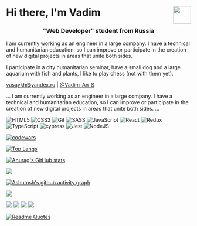  <h1 align="left" >Hi there, I'm Vadim 
  <img align="right" height="48" src="https://media.giphy.com/media/cmCEsJZHYBPels360q/giphy.gif" />
 </h1>



 

<!--<img src="https://github.com/blackcater/blackcater/raw/main/images/Hi.gif" height="1000"/></h1>-->
<h3 align="center">"Web Developer" student from Russia </h3>
<p>I am currently working as an engineer in a large company. I have a technical and humanitarian education, so I can improve or participate in the creation of new digital projects in areas that unite both sides.</p>
<p>
I participate in a city humanitarian seminar, have a small dog and a large aquarium with fish and plants, I like to play chess (not with them yet).</p>
 
<vasaykh@yandex.ru> |   [@Vadim_An_S](http://t-do.ru/@Vadim_An_S "Telegram channel")

...
I am currently working as an engineer in a large company. I have a technical and humanitarian education, so I can improve or participate in the creation of new digital projects in areas that unite both sides.
...

![HTML5](https://img.shields.io/badge/html5-%23E34F26.svg?style=for-the-badge&logo=html5&logoColor=white)
![CSS3](https://img.shields.io/badge/css3-%231572B6.svg?style=for-the-badge&logo=css3&logoColor=white)
![Git](https://img.shields.io/badge/git-%23F05033.svg?style=for-the-badge&logo=git&logoColor=white)
![SASS](https://img.shields.io/badge/SASS-hotpink.svg?style=for-the-badge&logo=SASS&logoColor=white)
![JavaScript](https://img.shields.io/badge/javascript-%23323330.svg?style=for-the-badge&logo=javascript&logoColor=%23F7DF1E)
![React](https://img.shields.io/badge/react-%2320232a.svg?style=for-the-badge&logo=react&logoColor=%2361DAFB)
![Redux](https://img.shields.io/badge/redux-%23593d88.svg?style=for-the-badge&logo=redux&logoColor=white)
![TypeScript](https://img.shields.io/badge/typescript-%23007ACC.svg?style=for-the-badge&logo=typescript&logoColor=white)
![cypress](https://img.shields.io/badge/-cypress-%23E5E5E5?style=for-the-badge&logo=cypress&logoColor=058a5e)
![Jest](https://img.shields.io/badge/-jest-%23C21325?style=for-the-badge&logo=jest&logoColor=white)
![NodeJS](https://img.shields.io/badge/node.js-6DA55F?style=for-the-badge&logo=node.js&logoColor=white)



[![codewars](https://www.codewars.com/users/vasaykh/badges/micro)](https://www.codewars.com/users/vasaykh)


[![Top Langs](https://github-readme-stats.vercel.app/api/top-langs/?username=vasaykh2&layout=compact)](https://github.com/anuraghazra/github-readme-stats)

[![Anurag's GitHub stats](https://github-readme-stats.vercel.app/api?username=vasaykh2)](https://github.com/anuraghazra/github-readme-stats)

![](https://komarev.com/ghpvc/?username=vasaykh2)

[![Ashutosh's github activity graph](https://github-readme-activity-graph.vercel.app/graph?username=vasaykh2&theme=gotham)](https://github.com/ashutosh00710/github-readme-activity-graph)

<!--Карточка профиля:--> 
![](https://github-profile-summary-cards.vercel.app/api/cards/profile-details?username=vasaykh2&theme=solarized_dark)

<!--Статистика языков в коммитах; Статистика языков в репозиториях; Статистика профиля; Данные по коммитам за сутки:-->
![](https://github-profile-summary-cards.vercel.app/api/cards/most-commit-language?username=vasaykh2&theme=solarized_dark)
![](https://github-profile-summary-cards.vercel.app/api/cards/repos-per-language?username=vasaykh2&theme=solarized_dark)
![](https://github-profile-summary-cards.vercel.app/api/cards/stats?username=vasaykh2&theme=solarized_dark)
![](https://github-profile-summary-cards.vercel.app/api/cards/productive-time?username=vasaykh2&theme=solarized_dark)

[![Readme Quotes](https://quotes-github-readme.vercel.app/api?type=horizontal&theme=dark)](https://github.com/piyushsuthar/github-readme-quotes)

<!--
[![trophy](https://github-profile-trophy.vercel.app/?vasaykh2=ryo-ma)](https://github.com/ryo-ma/github-profile-trophy)

**vasaykh2/vasaykh2** is a ✨ _special_ ✨ repository because its `README.md` (this file) appears on your GitHub profile.

Here are some ideas to get you started:

- 🔭 I’m currently working on ...
- 🌱 I’m currently learning ...
- 👯 I’m looking to collaborate on ...
- 🤔 I’m looking for help with ...
- 💬 Ask me about ...
- 📫 How to reach me: ...
- 😄 Pronouns: ...
- ⚡ Fun fact: ...
-->
